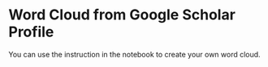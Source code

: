 # Word Cloud from  Google Scholar Profile

You can use the instruction in the notebook to create your own word cloud.
